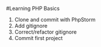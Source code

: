 #Learning PHP Basics

1. Clone and commit with PhpStorm
2. Add gitignore
3. Correct/refactor gitignore
4. Commit first project